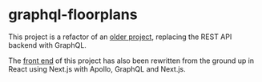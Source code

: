 # graphql-floorplans

This project is a refactor of an [older project](https://github.com/jmay4826/server), replacing the REST API backend with GraphQL.


The [front end](https://github.com/jmay4826/nextjs-floorplans) of this project has also been rewritten from the ground up in React using Next.js with Apollo, GraphQL and Next.js.

